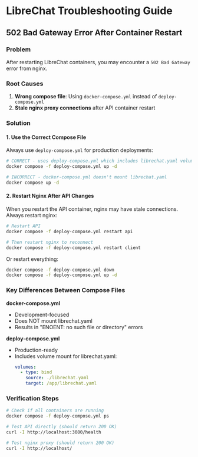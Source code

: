 # LibreChat Troubleshooting Guide

## 502 Bad Gateway Error After Container Restart

### Problem
After restarting LibreChat containers, you may encounter a `502 Bad Gateway` error from nginx.

### Root Causes
1. **Wrong compose file**: Using `docker-compose.yml` instead of `deploy-compose.yml`
2. **Stale nginx proxy connections** after API container restart

### Solution

#### 1. Use the Correct Compose File
Always use `deploy-compose.yml` for production deployments:

```bash
# CORRECT - uses deploy-compose.yml which includes librechat.yaml volume mount
docker compose -f deploy-compose.yml up -d

# INCORRECT - docker-compose.yml doesn't mount librechat.yaml
docker compose up -d
```

#### 2. Restart Nginx After API Changes
When you restart the API container, nginx may have stale connections. Always restart nginx:

```bash
# Restart API
docker compose -f deploy-compose.yml restart api

# Then restart nginx to reconnect
docker compose -f deploy-compose.yml restart client
```

Or restart everything:
```bash
docker compose -f deploy-compose.yml down
docker compose -f deploy-compose.yml up -d
```

### Key Differences Between Compose Files

**docker-compose.yml**
- Development-focused
- Does NOT mount librechat.yaml
- Results in "ENOENT: no such file or directory" errors

**deploy-compose.yml**
- Production-ready
- Includes volume mount for librechat.yaml:
  ```yaml
  volumes:
    - type: bind
      source: ./librechat.yaml
      target: /app/librechat.yaml
  ```

### Verification Steps
```bash
# Check if all containers are running
docker compose -f deploy-compose.yml ps

# Test API directly (should return 200 OK)
curl -I http://localhost:3080/health

# Test nginx proxy (should return 200 OK)
curl -I http://localhost/
```